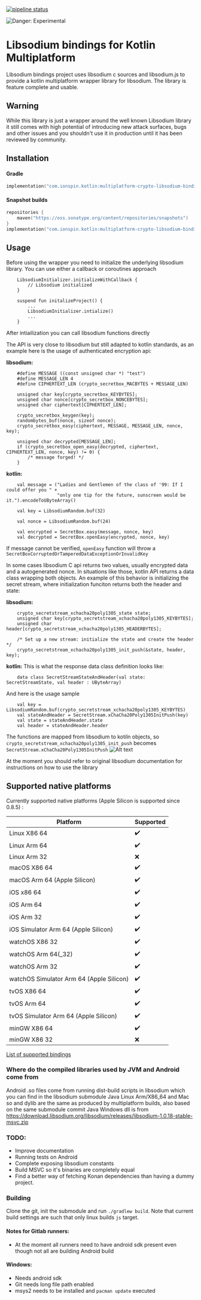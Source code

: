 
[![pipeline status](https://gitlab.com/ionspin-github-ci/kotlin-multiplatform-libsodium/badges/master/pipeline.svg)](https://gitlab.com/ionspin-github-ci/kotlin-multiplatform-libsodium/-/commits/master)

![Danger: Experimental](https://camo.githubusercontent.com/275bc882f21b154b5537b9c123a171a30de9e6aa/68747470733a2f2f7261772e6769746875622e636f6d2f63727970746f7370686572652f63727970746f7370686572652f6d61737465722f696d616765732f6578706572696d656e74616c2e706e67)

# Libsodium bindings for Kotlin Multiplatform

Libsodium bindings project uses libsodium c sources and libsodium.js to provide a kotlin multiplatform wrapper library for libsodium. The library is feature complete and usable.

## Warning
While this library is just a wrapper around the well known Libsodium library it still comes with high potential of introducing new
attack surfaces, bugs and other issues and you shouldn't use it in production until it has been reviewed by community. 

## Installation

#### Gradle
```kotlin
implementation("com.ionspin.kotlin:multiplatform-crypto-libsodium-bindings:0.8.7")
```

#### Snapshot builds
```kotlin
repositories {
    maven("https://oss.sonatype.org/content/repositories/snapshots")
}
implementation("com.ionspin.kotlin:multiplatform-crypto-libsodium-bindings:0.8.8-SNAPSHOT")

```



## Usage

Before using the wrapper you need to initialize the underlying libsodium library. You can use either a callback or coroutines approach

```
    LibsodiumInitializer.initializeWithCallback {
        // Libsodium initialized
    }
```

```
    suspend fun initalizeProject() {
        ...
        LibsodiumInitializer.intialize()
        ...
    }
```

After intiailization you can call libsodium functions directly

The API is very close to libsodium but still adapted to kotlin standards, as an example here is the usage of authenticated
encryption api:

**libsodium:**

```
    #define MESSAGE ((const unsigned char *) "test")
    #define MESSAGE_LEN 4
    #define CIPHERTEXT_LEN (crypto_secretbox_MACBYTES + MESSAGE_LEN)
    
    unsigned char key[crypto_secretbox_KEYBYTES];
    unsigned char nonce[crypto_secretbox_NONCEBYTES];
    unsigned char ciphertext[CIPHERTEXT_LEN];
    
    crypto_secretbox_keygen(key);
    randombytes_buf(nonce, sizeof nonce);
    crypto_secretbox_easy(ciphertext, MESSAGE, MESSAGE_LEN, nonce, key);
    
    unsigned char decrypted[MESSAGE_LEN];
    if (crypto_secretbox_open_easy(decrypted, ciphertext, CIPHERTEXT_LEN, nonce, key) != 0) {
        /* message forged! */
    }
```

**kotlin:**
```
    val message = ("Ladies and Gentlemen of the class of '99: If I could offer you " +
                   "only one tip for the future, sunscreen would be it.").encodeToUByteArray()

    val key = LibsodiumRandom.buf(32)

    val nonce = LibsodiumRandom.buf(24)

    val encrypted = SecretBox.easy(message, nonce, key)
    val decrypted = SecretBox.openEasy(encrypted, nonce, key)
``` 
If message cannot be verified, `openEasy` function will throw a `SecretBoxCorruptedOrTamperedDataExceptionOrInvalidKey`

In some cases libsodium C api returns two values, usually encrypted data and a autogenerated nonce. In situations like
those, kotlin API returns a data class wrapping both objects. An example of this behavior is initializing the secret stream, where initialization funciton returns both the header and state:

**libsodium:**
```
    crypto_secretstream_xchacha20poly1305_state state;
    unsigned char key[crypto_secretstream_xchacha20poly1305_KEYBYTES];
    unsigned char header[crypto_secretstream_xchacha20poly1305_HEADERBYTES];
    
    /* Set up a new stream: initialize the state and create the header */
    crypto_secretstream_xchacha20poly1305_init_push(&state, header, key);
```

**kotlin:**
This is what the response data class definition looks like:
```
    data class SecretStreamStateAndHeader(val state: SecretStreamState, val header : UByteArray)
```
And here is the usage sample
```
    val key = LibsodiumRandom.buf(crypto_secretstream_xchacha20poly1305_KEYBYTES)
    val stateAndHeader = SecretStream.xChaCha20Poly1305InitPush(key)
    val state = stateAndHeader.state
    val header = stateAndHeader.header 
```

The functions are mapped from libsodium to kotiln objects, so `crypto_secretstream_xchacha20poly1305_init_push` becomes
`SecretStream.xChaCha20Poly1305InitPush`
![Alt text](./doc/res/libsodium_api_mapping.svg)

At the moment you should refer to original libsodium documentation for instructions on how to use the library

## Supported native platforms

Currently supported native platforms (Apple Silicon is supported since 0.8.5) :

|Platform| Supported |
|--------|------------------|
|Linux X86 64|          :heavy_check_mark: |
|Linux Arm 64|          :heavy_check_mark: |
|Linux Arm 32|          :x: |
|macOS X86 64|          :heavy_check_mark: |
|macOS Arm 64 (Apple Silicon)|          :heavy_check_mark: |
|iOS x86 64 |           :heavy_check_mark: |
|iOS Arm 64 |           :heavy_check_mark: |
|iOS Arm 32 |           :heavy_check_mark: |
|iOS Simulator Arm 64 (Apple Silicon)|           :heavy_check_mark: |
|watchOS X86 32 |       :heavy_check_mark: |
|watchOS Arm 64(_32) |  :heavy_check_mark: |
|watchOS Arm 32 |       :heavy_check_mark: |
|watchOS Simulator Arm 64 (Apple Silicon)|  :heavy_check_mark: |
|tvOS X86 64 |          :heavy_check_mark: |
|tvOS Arm 64 |          :heavy_check_mark: |
|tvOS Simulator Arm 64 (Apple Silicon)|          :heavy_check_mark: |
|minGW X86 64|          :heavy_check_mark: |
|minGW X86 32|          :x: | 

[List of supported bindings](https://github.com/ionspin/kotlin-multiplatform-crypto/blob/master/supported_bindings_list.md)
### Where do the compiled libraries used by JVM and Android come from
Android .so files come from running dist-build scripts in libsodium which you can find in the libsodium submodule
Java Linux Arm/X86_64 and Mac so and dylib are the same as produced by multiplatform builds, also based on the same submodule commit
Java Windows dll is from https://download.libsodium.org/libsodium/releases/libsodium-1.0.18-stable-msvc.zip


### TODO:
- Improve documentation
- Running tests on Android
- Complete exposing libsodium constants
- Build MSVC so it's binaries are completely equal
- Find a better way of fetching Konan dependencies than having a dummy project.

### Building
Clone the git, init the submodule and run `./gradlew build`. Note that current build settings are such that only linux builds `js` target.

#### Notes for Gitlab runners:
- At the moment all runners need to have android sdk present even though not all are building Android build

#### Windows:
- Needs android sdk
- Git needs long file path enabled
- msys2 needs to be installed and `pacman update` executed
















